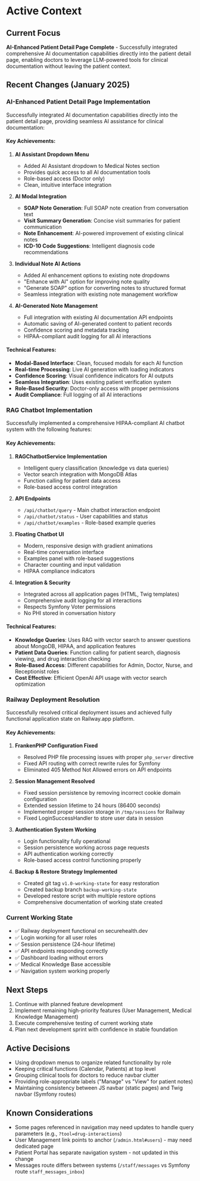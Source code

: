 # Active Context

## Current Focus
**AI-Enhanced Patient Detail Page Complete** - Successfully integrated comprehensive AI documentation capabilities directly into the patient detail page, enabling doctors to leverage LLM-powered tools for clinical documentation without leaving the patient context.

## Recent Changes (January 2025)

### AI-Enhanced Patient Detail Page Implementation
Successfully integrated AI documentation capabilities directly into the patient detail page, providing seamless AI assistance for clinical documentation:

#### Key Achievements:
1. **AI Assistant Dropdown Menu**
   - Added AI Assistant dropdown to Medical Notes section
   - Provides quick access to all AI documentation tools
   - Role-based access (Doctor only)
   - Clean, intuitive interface integration

2. **AI Modal Integration**
   - **SOAP Note Generation**: Full SOAP note creation from conversation text
   - **Visit Summary Generation**: Concise visit summaries for patient communication
   - **Note Enhancement**: AI-powered improvement of existing clinical notes
   - **ICD-10 Code Suggestions**: Intelligent diagnosis code recommendations

3. **Individual Note AI Actions**
   - Added AI enhancement options to existing note dropdowns
   - "Enhance with AI" option for improving note quality
   - "Generate SOAP" option for converting notes to structured format
   - Seamless integration with existing note management workflow

4. **AI-Generated Note Management**
   - Full integration with existing AI documentation API endpoints
   - Automatic saving of AI-generated content to patient records
   - Confidence scoring and metadata tracking
   - HIPAA-compliant audit logging for all AI interactions

#### Technical Features:
- **Modal-Based Interface**: Clean, focused modals for each AI function
- **Real-time Processing**: Live AI generation with loading indicators
- **Confidence Scoring**: Visual confidence indicators for AI outputs
- **Seamless Integration**: Uses existing patient verification system
- **Role-Based Security**: Doctor-only access with proper permissions
- **Audit Compliance**: Full logging of all AI interactions

### RAG Chatbot Implementation
Successfully implemented a comprehensive HIPAA-compliant AI chatbot system with the following features:

#### Key Achievements:
1. **RAGChatbotService Implementation**
   - Intelligent query classification (knowledge vs data queries)
   - Vector search integration with MongoDB Atlas
   - Function calling for patient data access
   - Role-based access control integration

2. **API Endpoints**
   - `/api/chatbot/query` - Main chatbot interaction endpoint
   - `/api/chatbot/status` - User capabilities and status
   - `/api/chatbot/examples` - Role-based example queries

3. **Floating Chatbot UI**
   - Modern, responsive design with gradient animations
   - Real-time conversation interface
   - Examples panel with role-based suggestions
   - Character counting and input validation
   - HIPAA compliance indicators

4. **Integration & Security**
   - Integrated across all application pages (HTML, Twig templates)
   - Comprehensive audit logging for all interactions
   - Respects Symfony Voter permissions
   - No PHI stored in conversation history

#### Technical Features:
- **Knowledge Queries**: Uses RAG with vector search to answer questions about MongoDB, HIPAA, and application features
- **Patient Data Queries**: Function calling for patient search, diagnosis viewing, and drug interaction checking
- **Role-Based Access**: Different capabilities for Admin, Doctor, Nurse, and Receptionist roles
- **Cost Effective**: Efficient OpenAI API usage with vector search optimization

### Railway Deployment Resolution
Successfully resolved critical deployment issues and achieved fully functional application state on Railway.app platform.

#### Key Achievements:
1. **FrankenPHP Configuration Fixed**
   - Resolved PHP file processing issues with proper `php_server` directive
   - Fixed API routing with correct rewrite rules for Symfony
   - Eliminated 405 Method Not Allowed errors on API endpoints

2. **Session Management Resolved**
   - Fixed session persistence by removing incorrect cookie domain configuration
   - Extended session lifetime to 24 hours (86400 seconds)
   - Implemented proper session storage in `/tmp/sessions` for Railway
   - Fixed LoginSuccessHandler to store user data in session

3. **Authentication System Working**
   - Login functionality fully operational
   - Session persistence working across page requests
   - API authentication working correctly
   - Role-based access control functioning properly

4. **Backup & Restore Strategy Implemented**
   - Created git tag `v1.0-working-state` for easy restoration
   - Created backup branch `backup-working-state`
   - Developed restore script with multiple restore options
   - Comprehensive documentation of working state created

### Current Working State
- ✅ Railway deployment functional on securehealth.dev
- ✅ Login working for all user roles
- ✅ Session persistence (24-hour lifetime)
- ✅ API endpoints responding correctly
- ✅ Dashboard loading without errors
- ✅ Medical Knowledge Base accessible
- ✅ Navigation system working properly

## Next Steps
1. Continue with planned feature development
2. Implement remaining high-priority features (User Management, Medical Knowledge Management)
3. Execute comprehensive testing of current working state
4. Plan next development sprint with confidence in stable foundation

## Active Decisions
- Using dropdown menus to organize related functionality by role
- Keeping critical functions (Calendar, Patients) at top level
- Grouping clinical tools for doctors to reduce navbar clutter
- Providing role-appropriate labels ("Manage" vs "View" for patient notes)
- Maintaining consistency between JS navbar (static pages) and Twig navbar (Symfony routes)

## Known Considerations
- Some pages referenced in navigation may need updates to handle query parameters (e.g., `?tool=drug-interactions`)
- User Management link points to anchor (`/admin.html#users`) - may need dedicated page
- Patient Portal has separate navigation system - not updated in this change
- Messages route differs between systems (`/staff/messages` vs Symfony route `staff_messages_inbox`)

